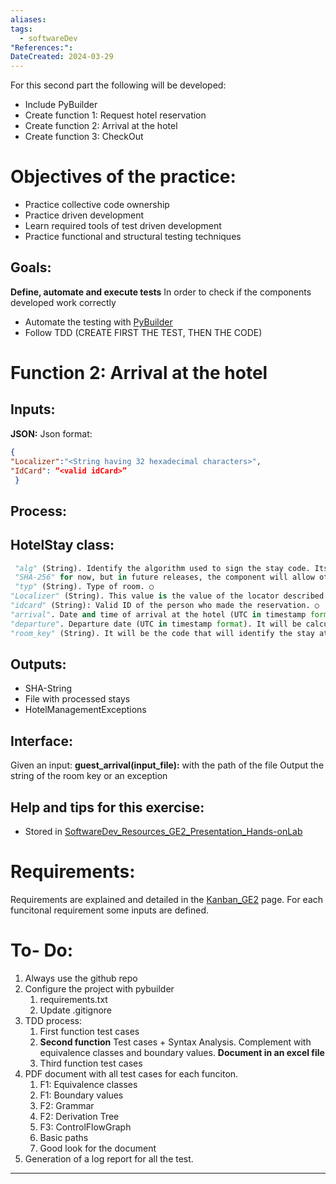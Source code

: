 ```yaml
---
aliases: 
tags:
  - softwareDev
"References:": 
DateCreated: 2024-03-29
---
```

For this second part the following will be developed: 
+ Include PyBuilder
+ Create function 1: Request hotel reservation
+ Create function 2: Arrival at the hotel
+ Create function 3: CheckOut

# Objectives of the practice: 
+ Practice collective code ownership
+ Practice driven development
+ Learn required tools of test driven development
+ Practice functional and structural testing techniques
## Goals: 
**Define, automate and execute tests** In order to check if the components developed work correctly
+ Automate the testing with [PyBuilder](PyBuilder.md)
+ Follow TDD (CREATE FIRST THE TEST, THEN THE CODE)

# Function 2: Arrival at the hotel
## Inputs: 
**JSON:** 
Json format: 
```Json
{ 
"Localizer":"<String having 32 hexadecimal characters>",
"IdCard": “<valid idCard>” 
 }
```
## Process: 
## HotelStay class: 
```python
 "alg" (String). Identify the algorithm used to sign the stay code. Its value should be 
 "SHA-256" for now, but in future releases, the component will allow other values. ○ 
 "typ" (String). Type of room. ○
"Localizer" (String). This value is the value of the locator described in HM-FR-01. ○ 
"idcard" (String): Valid ID of the person who made the reservation. ○ 
"arrival". Date and time of arrival at the hotel (UTC in timestamp format). The date (day, month, and year) must match the arrival date provided in the reservation. ○ 
"departure". Departure date (UTC in timestamp format). It will be calculated by adding the number of days of the reservation to the arrival date. ○ 
"room_key" (String). It will be the code that will identify the stay at the hotel and will be engraved on a card to, for example, associate restaurant expenses or open the room door. This code is calculated by encoding the above fields using "SHA-256". The text to be encoded has the following
```
## Outputs: 
+ SHA-String
+ File with processed stays
+ HotelManagementExceptions
## Interface: 
Given an input: **guest_arrival(input_file):** with the path of the file 
Output the string of the room key or an exception

## Help and tips for this exercise: 
+ Stored in [SoftwareDev_Resources_GE2_Presentation_Hands-onLab](../00.References/SoftwareDev_Resources_GE2_Presentation_Hands-onLab.pdf)

# Requirements: 
Requirements are explained and detailed in the [Kanban_GE2](Kanban_GE2.md) page. For each funcitonal requirement some inputs are defined. 
# To- Do: 
1. Always use the github repo
2. Configure the project with pybuilder
	1. requirements.txt
	2. Update .gitignore
3. TDD process: 
	1. First function test cases
	2. **Second function**  Test cases + Syntax Analysis. Complement with equivalence classes and boundary values. **Document in an excel file**
	3. Third function test cases
4. PDF document with all test cases for each funciton. 
	1. F1: Equivalence classes
	2. F1: Boundary values
	3. F2: Grammar
	4. F2: Derivation Tree
	5. F3: ControlFlowGraph
	6. Basic paths
	7. Good look for the document
5. Generation of a log report for all the test. 


---